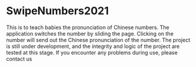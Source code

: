 # SwipeNumbers2021
This is to teach babies the pronunciation of Chinese numbers. The application switches the number by sliding the page. Clicking on the number will send out the Chinese pronunciation of the number. The project is still under development, and the integrity and logic of the project are tested at this stage.
If you encounter any problems during use, please contact us
